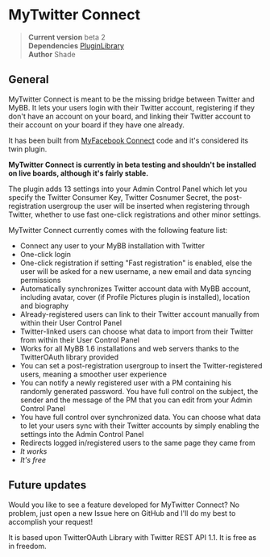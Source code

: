 MyTwitter Connect
===============================

> **Current version** beta 2  
> **Dependencies** [PluginLibrary][1]  
> **Author** Shade  

General
-------

MyTwitter Connect is meant to be the missing bridge between Twitter and MyBB. It lets your users login with their Twitter account, registering if they don't have an account on your board, and linking their Twitter account to their account on your board if they have one already.

It has been built from [MyFacebook Connect][2] code and it's considered its twin plugin.

**MyTwitter Connect is currently in beta testing and shouldn't be installed on live boards, although it's fairly stable.**

The plugin adds 13 settings into your Admin Control Panel which let you specify the Twitter Consumer Key, Twitter Cosnumer Secret, the post-registration usergroup the user will be inserted when registering through Twitter, whether to use fast one-click registrations and other minor settings.

MyTwitter Connect currently comes with the following feature list:

* Connect any user to your MyBB installation with Twitter
* One-click login
* One-click registration if setting "Fast registration" is enabled, else the user will be asked for a new username, a new email and data syncing permissions
* Automatically synchronizes Twitter account data with MyBB account, including avatar, cover (if Profile Pictures plugin is installed), location and biography
* Already-registered users can link to their Twitter account manually from within their User Control Panel
* Twitter-linked users can choose what data to import from their Twitter from within their User Control Panel
* Works for all MyBB 1.6 installations and web servers thanks to the TwitterOAuth library provided
* You can set a post-registration usergroup to insert the Twitter-registered users, meaning a smoother user experience
* You can notify a newly registered user with a PM containing his randomly generated password. You have full control on the subject, the sender and the message of the PM that you can edit from your Admin Control Panel
* You have full control over synchronized data. You can choose what data to let your users sync with their Twitter accounts by simply enabling the settings into the Admin Control Panel
* Redirects logged in/registered users to the same page they came from
* *It works*
* *It's free*

Future updates
-------------

Would you like to see a feature developed for MyTwitter Connect? No problem, just open a new Issue here on GitHub and I'll do my best to accomplish your request!

It is based upon TwitterOAuth Library with Twitter REST API 1.1. It is free as in freedom.

[1]: http://mods.mybb.com/view/PluginLibrary
[2]: http://github.com/Shade-/MyFacebook-Connect
